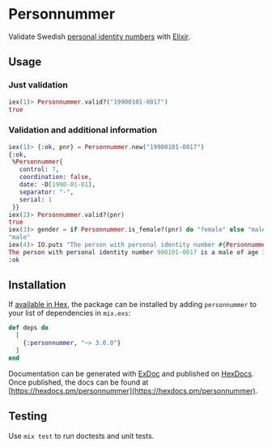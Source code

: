 # Personnummer

Validate Swedish [personal identity
numbers](https://en.wikipedia.org/wiki/Personal_identity_number_(Sweden)) with
[Elixir](https://elixir-lang.org/).

## Usage

### Just validation

```elixir
iex(1)> Personnummer.valid?("19900101-0017")
true
```

### Validation and additional information

```elixir
iex(1)> {:ok, pnr} = Personnummer.new("19900101-0017")
{:ok,
 %Personnummer{
   control: 7,
   coordination: false,
   date: ~D[1990-01-01],
   separator: "-",
   serial: 1
 }}
iex(2)> Personnummer.valid?(pnr)
true
iex(3)> gender = if Personnummer.is_female?(pnr) do "female" else "male" end
"male"
iex(4)> IO.puts "The person with personal identity number #{Personnummer.format(pnr)} is a #{gender} of age #{Personnummer.get_age(pnr)}"
The person with personal identity number 900101-0017 is a male of age 30
:ok
```

## Installation

If [available in Hex](https://hex.pm/docs/publish), the package can be installed
by adding `personnummer` to your list of dependencies in `mix.exs`:

```elixir
def deps do
  [
    {:personnummer, "~> 3.0.0"}
  ]
end
```

Documentation can be generated with [ExDoc](https://github.com/elixir-lang/ex_doc)
and published on [HexDocs](https://hexdocs.pm). Once published, the docs can
be found at [https://hexdocs.pm/personnummer](https://hexdocs.pm/personnummer).

## Testing

Use `mix test` to run doctests and unit tests.
